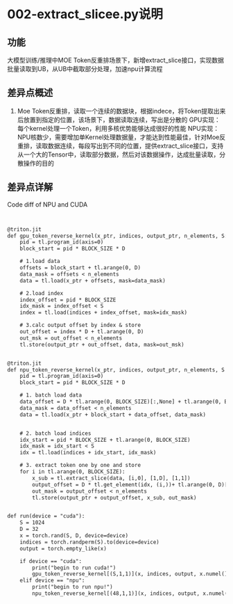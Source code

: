 # 002-extract_slicee.py说明

## 功能
大模型训练/推理中MOE Token反重排场景下，新增extract_slice接口，实现数据批量读取到UB，从UB中截取部分处理，加速npu计算流程  

## 差异点概述
1. Moe Token反重排，读取一个连续的数据块，根据indece，将Token提取出来后放置到指定的位置，该场景下，数据读取连续，写出是分散的
GPU实现：每个kernel处理一个Token，利用多核优势能够达成很好的性能
NPU实现：NPU核数少，需要增加单Kernel处理数据量，才能达到性能最佳，针对Moe反重排，读取数据连续，每段写出到不同的位置，提供extract_slice接口，支持从一个大的Tensor中，读取部分数据，然后对该数据操作，达成批量读取，分散操作的目的


## 差异点详解

Code diff of NPU and CUDA
```diff


@triton.jit
def gpu_token_reverse_kernel(x_ptr, indices, output_ptr, n_elements, S: tl.constexpr, D: tl.constexpr, BLOCK_SIZE: tl.constexpr):
    pid = tl.program_id(axis=0)
    block_start = pid * BLOCK_SIZE * D

    # 1.load data
    offsets = block_start + tl.arange(0, D)
    data_mask = offsets < n_elements
    data = tl.load(x_ptr + offsets, mask=data_mask)

    # 2.load index
    index_offset = pid * BLOCK_SIZE
    idx_mask = index_offset < S
    index = tl.load(indices + index_offset, mask=idx_mask)

    # 3.calc output offset by index & store
    out_offset = index * D + tl.arange(0, D)
    out_msk = out_offset < n_elements
    tl.store(output_ptr + out_offset, data, mask=out_msk)


@triton.jit
def npu_token_reverse_kernel(x_ptr, indices, output_ptr, n_elements, S : tl.constexpr, D : tl.constexpr, BLOCK_SIZE: tl.constexpr):
    pid = tl.program_id(axis=0)
    block_start = pid * BLOCK_SIZE * D

    # 1. batch load data
    data_offset = D * tl.arange(0, BLOCK_SIZE)[:,None] + tl.arange(0, BLOCK_SIZE)[None, :]
    data_mask = data_offset < n_elements
    data = tl.load(x_ptr + block_start + data_offset, data_mask)


    # 2. batch load indices
    idx_start = pid * BLOCK_SIZE + tl.arange(0, BLOCK_SIZE)
    idx_mask = idx_start < S
    idx = tl.load(indices + idx_start, idx_mask)

    # 3. extract token one by one and store
    for i in tl.arange(0, BLOCK_SIZE):
        x_sub = tl.extract_slice(data, [i,0], [1,D], [1,1])
        output_offset = D * tl.get_element(idx, (i,))+ tl.arange(0, D)[None,:]
        out_mask = output_offset < n_elements
        tl.store(output_ptr + output_offset, x_sub, out_mask)


def run(device = "cuda"):
    S = 1024
    D = 32
    x = torch.rand(S, D, device=device)
    indices = torch.randperm(S).to(device=device)
    output = torch.empty_like(x)

    if device == "cuda":
        print("begin to run cuda!")
        gpu_token_reverse_kernel[(S,1,1)](x, indices, output, x.numel(), S, D , BLOCK_SIZE=1)
    elif device == "npu":
        print("begin to run npu!")
        npu_token_reverse_kernel[(48,1,1)](x, indices, output, x.numel(), S, D , BLOCK_SIZE=22)

```
